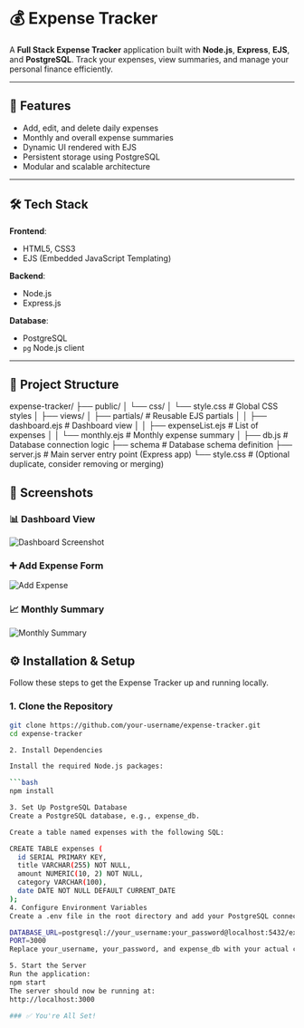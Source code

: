 # 💰 Expense Tracker

A **Full Stack Expense Tracker** application built with **Node.js**, **Express**, **EJS**, and **PostgreSQL**. Track your expenses, view summaries, and manage your personal finance efficiently.

---

## 🚀 Features

- Add, edit, and delete daily expenses
- Monthly and overall expense summaries
- Dynamic UI rendered with EJS
- Persistent storage using PostgreSQL
- Modular and scalable architecture

---

## 🛠️ Tech Stack

**Frontend**:
- HTML5, CSS3
- EJS (Embedded JavaScript Templating)

**Backend**:
- Node.js
- Express.js

**Database**:
- PostgreSQL
- `pg` Node.js client

---

## 📁 Project Structure
expense-tracker/
├── public/
│ └── css/
│ └── style.css # Global CSS styles
│
├── views/
│ ├── partials/ # Reusable EJS partials
│ │ ├── dashboard.ejs # Dashboard view
│ │ ├── expenseList.ejs # List of expenses
│ │ └── monthly.ejs # Monthly expense summary
│
├── db.js # Database connection logic
├── schema # Database schema definition
├── server.js # Main server entry point (Express app)
└── style.css # (Optional duplicate, consider removing or merging)

## 📸 Screenshots

### 📊 Dashboard View
![Dashboard Screenshot](<img width="1920" height="1080" alt="Screenshot (23)" src="https://github.com/user-attachments/assets/e01c8b67-10e2-4389-8d73-776847df3fd1" />)

### ➕ Add Expense Form
![Add Expense](<img width="1920" height="1080" alt="Screenshot (21)" src="https://github.com/user-attachments/assets/0a19b552-eaff-4eed-9584-78cc7dd7b208" />)

### 📈 Monthly Summary
![Monthly Summary](<img width="1920" height="1080" alt="Screenshot (22)" src="https://github.com/user-attachments/assets/3afe7d5a-a1a0-43ec-a88f-3bb04ba1b6c4" />)

## ⚙️ Installation & Setup

Follow these steps to get the Expense Tracker up and running locally.

### 1. Clone the Repository

```bash
git clone https://github.com/your-username/expense-tracker.git
cd expense-tracker

2. Install Dependencies

Install the required Node.js packages:

```bash
npm install

3. Set Up PostgreSQL Database
Create a PostgreSQL database, e.g., expense_db.

Create a table named expenses with the following SQL:

CREATE TABLE expenses (
  id SERIAL PRIMARY KEY,
  title VARCHAR(255) NOT NULL,
  amount NUMERIC(10, 2) NOT NULL,
  category VARCHAR(100),
  date DATE NOT NULL DEFAULT CURRENT_DATE
);
4. Configure Environment Variables
Create a .env file in the root directory and add your PostgreSQL connection string:

DATABASE_URL=postgresql://your_username:your_password@localhost:5432/expense_db
PORT=3000
Replace your_username, your_password, and expense_db with your actual credentials.

5. Start the Server
Run the application:
npm start
The server should now be running at:
http://localhost:3000

### ✅ You're All Set!
